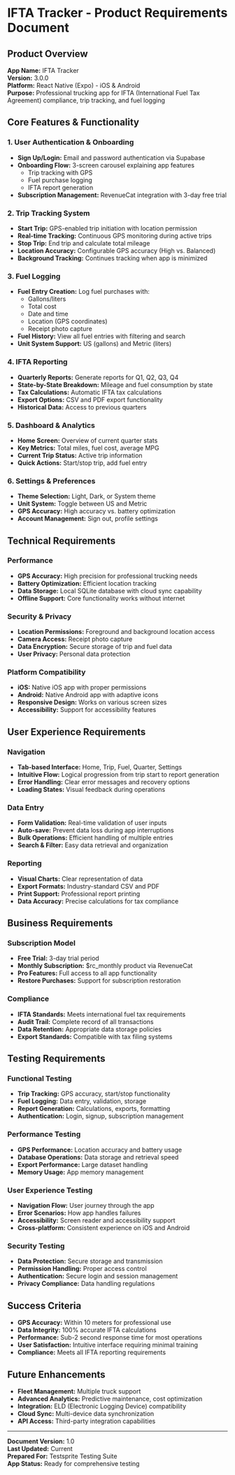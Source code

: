 # IFTA Tracker - Product Requirements Document

## Product Overview
**App Name:** IFTA Tracker  
**Version:** 3.0.0  
**Platform:** React Native (Expo) - iOS & Android  
**Purpose:** Professional trucking app for IFTA (International Fuel Tax Agreement) compliance, trip tracking, and fuel logging

## Core Features & Functionality

### 1. User Authentication & Onboarding
- **Sign Up/Login:** Email and password authentication via Supabase
- **Onboarding Flow:** 3-screen carousel explaining app features
  - Trip tracking with GPS
  - Fuel purchase logging
  - IFTA report generation
- **Subscription Management:** RevenueCat integration with 3-day free trial

### 2. Trip Tracking System
- **Start Trip:** GPS-enabled trip initiation with location permission
- **Real-time Tracking:** Continuous GPS monitoring during active trips
- **Stop Trip:** End trip and calculate total mileage
- **Location Accuracy:** Configurable GPS accuracy (High vs. Balanced)
- **Background Tracking:** Continues tracking when app is minimized

### 3. Fuel Logging
- **Fuel Entry Creation:** Log fuel purchases with:
  - Gallons/liters
  - Total cost
  - Date and time
  - Location (GPS coordinates)
  - Receipt photo capture
- **Fuel History:** View all fuel entries with filtering and search
- **Unit System Support:** US (gallons) and Metric (liters)

### 4. IFTA Reporting
- **Quarterly Reports:** Generate reports for Q1, Q2, Q3, Q4
- **State-by-State Breakdown:** Mileage and fuel consumption by state
- **Tax Calculations:** Automatic IFTA tax calculations
- **Export Options:** CSV and PDF export functionality
- **Historical Data:** Access to previous quarters

### 5. Dashboard & Analytics
- **Home Screen:** Overview of current quarter stats
- **Key Metrics:** Total miles, fuel cost, average MPG
- **Current Trip Status:** Active trip information
- **Quick Actions:** Start/stop trip, add fuel entry

### 6. Settings & Preferences
- **Theme Selection:** Light, Dark, or System theme
- **Unit System:** Toggle between US and Metric
- **GPS Accuracy:** High accuracy vs. battery optimization
- **Account Management:** Sign out, profile settings

## Technical Requirements

### Performance
- **GPS Accuracy:** High precision for professional trucking needs
- **Battery Optimization:** Efficient location tracking
- **Data Storage:** Local SQLite database with cloud sync capability
- **Offline Support:** Core functionality works without internet

### Security & Privacy
- **Location Permissions:** Foreground and background location access
- **Camera Access:** Receipt photo capture
- **Data Encryption:** Secure storage of trip and fuel data
- **User Privacy:** Personal data protection

### Platform Compatibility
- **iOS:** Native iOS app with proper permissions
- **Android:** Native Android app with adaptive icons
- **Responsive Design:** Works on various screen sizes
- **Accessibility:** Support for accessibility features

## User Experience Requirements

### Navigation
- **Tab-based Interface:** Home, Trip, Fuel, Quarter, Settings
- **Intuitive Flow:** Logical progression from trip start to report generation
- **Error Handling:** Clear error messages and recovery options
- **Loading States:** Visual feedback during operations

### Data Entry
- **Form Validation:** Real-time validation of user inputs
- **Auto-save:** Prevent data loss during app interruptions
- **Bulk Operations:** Efficient handling of multiple entries
- **Search & Filter:** Easy data retrieval and organization

### Reporting
- **Visual Charts:** Clear representation of data
- **Export Formats:** Industry-standard CSV and PDF
- **Print Support:** Professional report printing
- **Data Accuracy:** Precise calculations for tax compliance

## Business Requirements

### Subscription Model
- **Free Trial:** 3-day trial period
- **Monthly Subscription:** $rc_monthly product via RevenueCat
- **Pro Features:** Full access to all app functionality
- **Restore Purchases:** Support for subscription restoration

### Compliance
- **IFTA Standards:** Meets international fuel tax requirements
- **Audit Trail:** Complete record of all transactions
- **Data Retention:** Appropriate data storage policies
- **Export Standards:** Compatible with tax filing systems

## Testing Requirements

### Functional Testing
- **Trip Tracking:** GPS accuracy, start/stop functionality
- **Fuel Logging:** Data entry, validation, storage
- **Report Generation:** Calculations, exports, formatting
- **Authentication:** Login, signup, subscription management

### Performance Testing
- **GPS Performance:** Location accuracy and battery usage
- **Database Operations:** Data storage and retrieval speed
- **Export Performance:** Large dataset handling
- **Memory Usage:** App memory management

### User Experience Testing
- **Navigation Flow:** User journey through the app
- **Error Scenarios:** How app handles failures
- **Accessibility:** Screen reader and accessibility support
- **Cross-platform:** Consistent experience on iOS and Android

### Security Testing
- **Data Protection:** Secure storage and transmission
- **Permission Handling:** Proper access control
- **Authentication:** Secure login and session management
- **Privacy Compliance:** Data handling regulations

## Success Criteria
- **GPS Accuracy:** Within 10 meters for professional use
- **Data Integrity:** 100% accurate IFTA calculations
- **Performance:** Sub-2 second response time for most operations
- **User Satisfaction:** Intuitive interface requiring minimal training
- **Compliance:** Meets all IFTA reporting requirements

## Future Enhancements
- **Fleet Management:** Multiple truck support
- **Advanced Analytics:** Predictive maintenance, cost optimization
- **Integration:** ELD (Electronic Logging Device) compatibility
- **Cloud Sync:** Multi-device data synchronization
- **API Access:** Third-party integration capabilities

---

**Document Version:** 1.0  
**Last Updated:** Current  
**Prepared For:** Testsprite Testing Suite  
**App Status:** Ready for comprehensive testing
